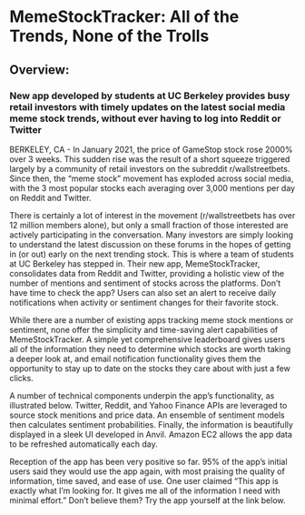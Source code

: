# MemeStockTracker: All of the Trends, None of the Trolls

## Overview:

### New app developed by students at UC Berkeley provides busy retail investors with timely updates on the latest social media meme stock trends, without ever having to log into Reddit or Twitter

BERKELEY, CA - In January 2021, the price of GameStop stock rose 2000% over 3 weeks. This sudden rise was the result of a short squeeze triggered largely by a community of retail investors on the subreddit r/wallstreetbets. Since then, the “meme stock” movement has exploded across social media, with the 3 most popular stocks each averaging over 3,000 mentions per day on Reddit and Twitter. 

There is certainly a lot of interest in the movement (r/wallstreetbets has over 12 million members alone), but only a small fraction of those interested are actively participating in the conversation. Many investors are simply looking to understand the latest discussion on these forums in the hopes of getting in (or out) early on the next trending stock. This is where a team of students at UC Berkeley has stepped in. Their new app, MemeStockTracker, consolidates data from Reddit and Twitter, providing a holistic view of the number of mentions and sentiment of stocks across the platforms. Don’t have time to check the app? Users can also set an alert to receive daily notifications when activity or sentiment changes for their favorite stock. 

While there are a number of existing apps tracking meme stock mentions or sentiment, none offer the simplicity and time-saving alert capabilities of MemeStockTracker. A simple yet comprehensive leaderboard gives users all of the information they need to determine which stocks are worth taking a deeper look at, and email notification functionality gives them the opportunity to stay up to date on the stocks they care about with just a few clicks.

A number of technical components underpin the app’s functionality, as illustrated below. Twitter, Reddit, and Yahoo Finance APIs are leveraged to source stock menitions and price data. An ensemble of sentiment models then calculates sentiment probabilities. Finally, the information is beautifully displayed in a sleek UI developed in Anvil. Amazon EC2 allows the app data to be refreshed automatically each day.

Reception of the app has been very positive so far. 95% of the app’s initial users said they would use the app again, with most praising the quality of information, time saved, and ease of use. One user claimed “This app is exactly what I’m looking for. It gives me all of the information I need with minimal effort.” Don’t believe them? Try the app yourself at the link below.
